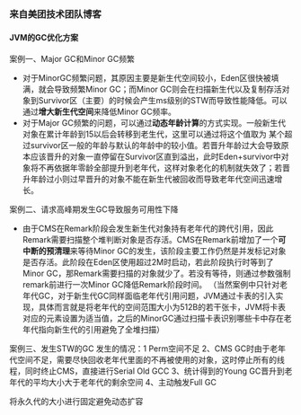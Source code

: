 ### 来自美团技术团队博客

#### JVM的GC优化方案

案例一、Major GC和Minor GC频繁
- 对于MinorGC频繁问题，其原因主要是新生代空间较小，Eden区很快被填满，就会导致频繁Minor GC；而Minor GC则会在扫描新生代以及复制存活对象到Survivor区（主要）的时候会产生ms级别的STW而导致性能降低。可以通过**增大新生代空间**来降低Minor GC频率。
- 对于Major GC频繁的问题，可以通过**动态年龄计算**的方式实现。一般新生代对象在累计年龄到15以后会转移到老生代，这里可以通过将这个值取为 某个超过survivor区一般的年龄与默认的年龄中的较小值。若晋升年龄过大会导致原本应该晋升的对象一直停留在Survivor区直到溢出，此时Eden+survivor中对象将不再依据年零龄全部提升到老年代，这样对象老化的机制就失效了；若晋升年龄过小则过早晋升的对象不能在新生代被回收而导致老年代空间迅速增长。

案例二、请求高峰期发生GC导致服务可用性下降
- 由于CMS在Remark阶段会发生新生代对象持有老年代的跨代引用，因此Remark需要扫描整个堆判断对象是否存活。CMS在Remark前增加了一个**可中断的预清理**来等待Minor GC的发生，该阶段主要工作仍然是并发标记对象是否存活。此阶段在Eden区使用超过2M时启动，若此阶段执行时等到了Minor GC，那Remark需要扫描的对象就少了。若没有等待，则通过参数强制remark前进行一次Minor GC降低Remark阶段时间。
（当然案例中只针对老年代GC，对于新生代GC同样面临老年代引用问题，JVM通过卡表的引入实现，具体而言就是将老年代的空间范围大小为512B的若干张卡，JVM将卡表对应的元素设置为适当值，之后的MinorGC通过扫描卡表识别哪些卡中存在老年代指向新生代的引用避免了全堆扫描）

案例三、发生STW的GC
发生的情况：1 Perm空间不足 2、CMS GC时由于老年代空间不足，需要尽快回收老年代里面的不再被使用的对象，这时停止所有的线程，同时终止CMS，直接进行Serial Old GCC 3、统计得到的Young GC晋升到老年代的平均大小大于老年代的剩余空间 4、主动触发Full GC

将永久代的大小进行固定避免动态扩容
